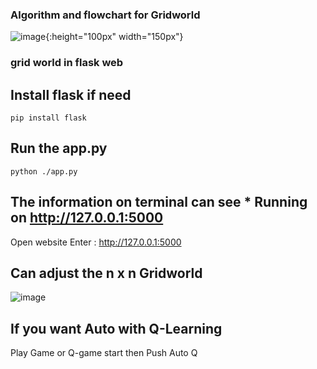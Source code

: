 ### Algorithm and flowchart for Gridworld
![image](https://github.com/CTHMIT/Q-Learning/assets/107465888/523dd135-8454-445c-bcb2-d68e047073d1){:height="100px" width="150px"}

### grid world in flask web
## Install flask if need
```shell
pip install flask
```
## Run the app.py
```shell
python ./app.py
```
## The information on terminal can see * Running on http://127.0.0.1:5000
  Open website Enter : http://127.0.0.1:5000

## Can adjust the n x n Gridworld
![image](https://github.com/CTHMIT/Q-Learning/assets/107465888/0ae339f8-8805-4073-9a33-554809c25f0a)

## If you want Auto with Q-Learning
Play Game or Q-game start then Push Auto Q
